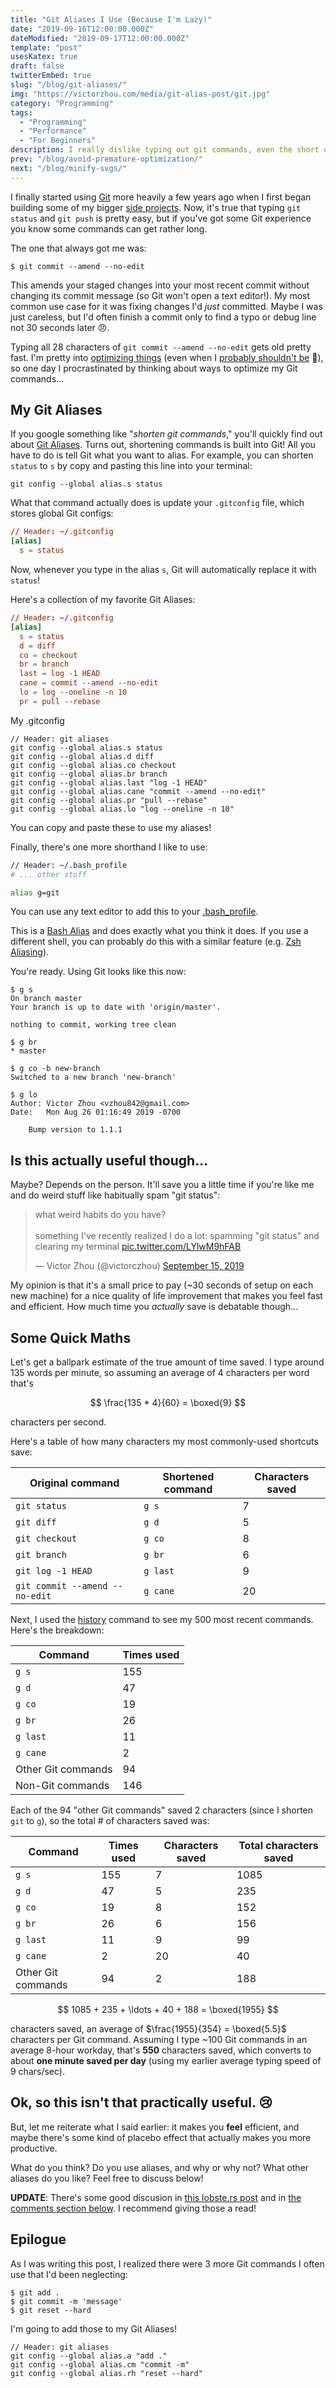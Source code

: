 ```yaml
---
title: "Git Aliases I Use (Because I'm Lazy)"
date: "2019-09-16T12:00:00.000Z"
dateModified: "2019-09-17T12:00:00.000Z"
template: "post"
usesKatex: true
draft: false
twitterEmbed: true
slug: "/blog/git-aliases/"
img: "https://victorzhou.com/media/git-alias-post/git.jpg"
category: "Programming"
tags:
  - "Programming"
  - "Performance"
  - "For Beginners"
description: I really dislike typing out git commands, even the short ones.
prev: "/blog/avoid-premature-optimization/"
next: "/blog/minify-svgs/"
---
```


I finally started using [Git](https://git-scm.com) more heavily a few years ago when I first began building some of my bigger [side projects](/about/). Now, it's true that typing `git status` and `git push` is pretty easy, but if you've got some Git experience you know some commands can get rather long.

The one that always got me was:

```shell-session
$ git commit --amend --no-edit
```

This amends your staged changes into your most recent commit without changing its commit message (so Git won't open a text editor!). My most common use case for it was fixing changes I'd _just_ committed. Maybe I was just careless, but I'd often finish a commit only to find a typo or debug line not 30 seconds later 😠.

Typing all 28 characters of `git commit --amend --no-edit` gets old pretty fast. I'm pretty into [optimizing things](/tag/performance/) (even when I [probably shouldn't be](/blog/avoid-premature-optimization/) 🤷), so one day I procrastinated by thinking about ways to optimize my Git commands...

## My Git Aliases

If you google something like "_shorten git commands_," you'll quickly find out about <a rel="nofollow" href="https://git-scm.com/book/en/v2/Git-Basics-Git-Aliases" target="_blank">Git Aliases</a>. Turns out, shortening commands is built into Git! All you have to do is tell Git what you want to alias. For example, you can shorten `status` to `s` by copy and pasting this line into your terminal:

```
git config --global alias.s status
```

What that command actually does is update your `.gitconfig` file, which stores global Git configs:

```toml
// Header: ~/.gitconfig
[alias]
  s = status
```

Now, whenever you type in the alias `s`, Git will automatically replace it with `status`!

Here's a collection of my favorite Git Aliases:

```toml
// Header: ~/.gitconfig
[alias]
  s = status
  d = diff
  co = checkout
  br = branch
  last = log -1 HEAD
  cane = commit --amend --no-edit
  lo = log --oneline -n 10
  pr = pull --rebase
```
<figcaption>My .gitconfig</figcaption>

```
// Header: git aliases
git config --global alias.s status
git config --global alias.d diff
git config --global alias.co checkout
git config --global alias.br branch
git config --global alias.last "log -1 HEAD"
git config --global alias.cane "commit --amend --no-edit"
git config --global alias.pr "pull --rebase"
git config --global alias.lo "log --oneline -n 10"
```
<figcaption>You can copy and paste these to use my aliases!</figcaption>

Finally, there's one more shorthand I like to use:

```bash
// Header: ~/.bash_profile
# ... other stuff

alias g=git
```
<figcaption>You can use any text editor to add this to your <a href="https://www.quora.com/What-is-bash_profile-and-what-is-its-use" target="_blank">.bash_profile</a>.</figcaption>

This is a [Bash Alias](https://www.tldp.org/LDP/abs/html/aliases.html) and does exactly what you think it does. If you use a different shell, you can probably do this with a similar feature (e.g. [Zsh Aliasing](http://zsh.sourceforge.net/Intro/intro_8.html)).

You're ready. Using Git looks like this now:

```shell-session
$ g s
On branch master
Your branch is up to date with 'origin/master'.

nothing to commit, working tree clean
```
```shell-session
$ g br
* master
```
```shell-session
$ g co -b new-branch
Switched to a new branch 'new-branch'
```
```shell-session
$ g lo
Author: Victor Zhou <vzhou842@gmail.com>
Date:   Mon Aug 26 01:16:49 2019 -0700

    Bump version to 1.1.1
```

## Is this actually useful though...

Maybe? Depends on the person. It'll save you a little time if you're like me and do weird stuff like habitually spam "git status":

<blockquote class="twitter-tweet"><p lang="en" dir="ltr">what weird habits do you have?<br><br>something I&#39;ve recently realized I do a lot: spamming &quot;git status&quot; and clearing my terminal <a href="https://t.co/LYlwM9hFAB">pic.twitter.com/LYlwM9hFAB</a></p>&mdash; Victor Zhou (@victorczhou) <a href="https://twitter.com/victorczhou/status/1173059464036962305?ref_src=twsrc%5Etfw">September 15, 2019</a></blockquote>

My opinion is that it's a small price to pay (~30 seconds of setup on each new machine) for a nice quality of life improvement that makes you feel fast and efficient. How much time you _actually_ save is debatable though...

## Some Quick Maths

Let's get a ballpark estimate of the true amount of time saved. I type around 135 words per minute, so assuming an average of 4 characters per word that's

$$
\frac{135 * 4}{60} = \boxed{9}
$$

characters per second.

Here's a table of how many characters my most commonly-used shortcuts save:

| Original command | Shortened command | Characters saved |
| --- | --- | --- |
| `git status` | `g s` | 7 |
| `git diff` | `g d` | 5 |
| `git checkout` | `g co` | 8 |
| `git branch` | `g br` | 6 |
| `git log -1 HEAD` | `g last` | 9 |
| `git commit --amend --no-edit` | `g cane` | 20 |

Next, I used the [history](https://en.wikipedia.org/wiki/History_(command)) command to see my 500 most recent commands. Here's the breakdown:

| Command | Times used |
| --- | --- |
| `g s` | 155 |
| `g d` | 47 |
| `g co` | 19 |
| `g br` | 26 |
| `g last` | 11 |
| `g cane` | 2 |
| Other Git commands | 94 |
| Non-Git commands | 146 |

Each of the 94 "other Git commands" saved 2 characters (since I shorten `git` to `g`), so the total # of characters saved was:

| Command | Times used | Characters saved | Total characters saved |
| --- | --- | --- | --- |
| `g s` | 155 | 7 | 1085 |
| `g d` | 47 | 5 | 235 |
| `g co` | 19 | 8 | 152 |
| `g br` | 26 | 6 | 156 |
| `g last` | 11 | 9 | 99 |
| `g cane` | 2 | 20 | 40 |
| Other Git commands | 94 | 2 | 188 |

$$
1085 + 235 + \ldots + 40 + 188 = \boxed{1955}
$$

characters saved, an average of $\frac{1955}{354} = \boxed{5.5}$ characters per Git command. Assuming I type ~100 Git commands in an average 8-hour workday, that's **550** characters saved, which converts to about **one minute saved per day** (using my earlier average typing speed of 9 chars/sec).

## Ok, so this isn't that practically useful. 😢

But, let me reiterate what I said earlier: it makes you **feel** efficient, and maybe there's some kind of placebo effect that actually makes you more productive.

What do you think? Do you use aliases, and why or why not? What other aliases do you like? Feel free to discuss below!

**UPDATE**: There's some good discusion in [this lobste.rs post](https://lobste.rs/s/klwbnj/git_aliases_i_use_because_i_m_lazy) and in [the comments section below](#commento). I recommend giving those a read!

## Epilogue

As I was writing this post, I realized there were 3 more Git commands I often use that I'd been neglecting:

```shell-session
$ git add .
$ git commit -m 'message'
$ git reset --hard
```

I'm going to add those to my Git Aliases!

```
// Header: git aliases
git config --global alias.a "add ."
git config --global alias.cm "commit -m"
git config --global alias.rh "reset --hard"
```

<br />
